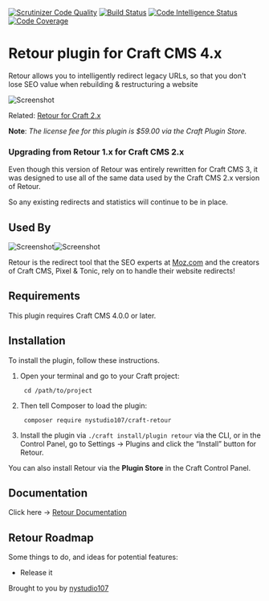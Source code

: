[![Scrutinizer Code Quality](https://scrutinizer-ci.com/g/nystudio107/craft-retour/badges/quality-score.png?b=v4)](https://scrutinizer-ci.com/g/nystudio107/craft-retour/?branch=v4) [![Build Status](https://scrutinizer-ci.com/g/nystudio107/craft-retour/badges/build.png?b=v4)](https://scrutinizer-ci.com/g/nystudio107/craft-retour/build-status/v4) [![Code Intelligence Status](https://scrutinizer-ci.com/g/nystudio107/craft-retour/badges/code-intelligence.svg?b=v4)](https://scrutinizer-ci.com/code-intelligence) [![Code Coverage](https://scrutinizer-ci.com/g/nystudio107/craft-retour/badges/coverage.png?b=v4)](https://scrutinizer-ci.com/g/nystudio107/craft-retour/?branch=v4)

# Retour plugin for Craft CMS 4.x

Retour allows you to intelligently redirect legacy URLs, so that you don't lose SEO value when rebuilding & restructuring a website

![Screenshot](./docs/docs/resources/img/plugin-banner.jpg)

Related: [Retour for Craft 2.x](https://github.com/nystudio107/retour)

**Note**: _The license fee for this plugin is $59.00 via the Craft Plugin Store._

### Upgrading from Retour 1.x for Craft CMS 2.x

Even though this version of Retour was entirely rewritten for Craft CMS 3, it was designed to use all of the same data used by the Craft CMS 2.x version of Retour.

So any existing redirects and statistics will continue to be in place.

## Used By

![Screenshot](./docs/docs/resources/img/moz-logo-blue.png)![Screenshot](./docs/docs/resources/img/craft-cms-logo.png)

Retour is the redirect tool that the SEO experts at [Moz.com](https://moz.com/) and the creators of Craft CMS, Pixel & Tonic, rely on to handle their website redirects!

## Requirements

This plugin requires Craft CMS 4.0.0 or later.

## Installation

To install the plugin, follow these instructions.

1. Open your terminal and go to your Craft project:

        cd /path/to/project

2. Then tell Composer to load the plugin:

        composer require nystudio107/craft-retour

3. Install the plugin via `./craft install/plugin retour` via the CLI, or in the Control Panel, go to Settings → Plugins and click the “Install” button for Retour.

You can also install Retour via the **Plugin Store** in the Craft Control Panel.

## Documentation

Click here -> [Retour Documentation](https://nystudio107.com/plugins/retour/documentation)

## Retour Roadmap

Some things to do, and ideas for potential features:

* Release it

Brought to you by [nystudio107](https://nystudio107.com/)

